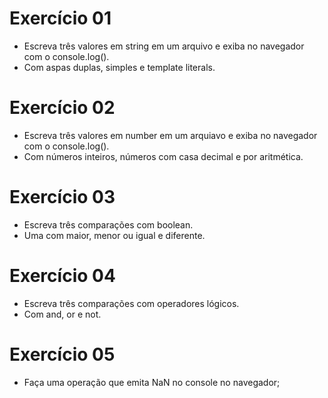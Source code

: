 # Exercício 01

- Escreva três valores em string em um arquivo e exiba no navegador com o console.log().
- Com aspas duplas, simples e template literals.

# Exercício 02
- Escreva três valores em number em um arquiavo e exiba no navegador com o console.log().
- Com números inteiros, números com casa decimal e por aritmética.

# Exercício 03
- Escreva três comparações com boolean.
- Uma com maior, menor ou igual e diferente.

# Exercício 04
- Escreva três comparações com operadores lógicos.
- Com and, or e not.

# Exercício 05
- Faça uma operação que emita NaN no console no navegador;

